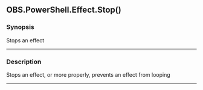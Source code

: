 OBS.PowerShell.Effect.Stop()
----------------------------




### Synopsis
Stops an effect



---


### Description

Stops an effect, or more properly, prevents an effect from looping



---
